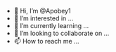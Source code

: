 - 👋 Hi, I’m @Apobey1
- 👀 I’m interested in ...
- 🌱 I’m currently learning ...
- 💞️ I’m looking to collaborate on ...
- 📫 How to reach me ...

<!---
Apobey1/Apobey1 is a ✨ special ✨ repository because its `README.md` (this file) appears on your GitHub profile.
You can click the Preview link to take a look at your changes.
print (" Merhaba Dünya ")
